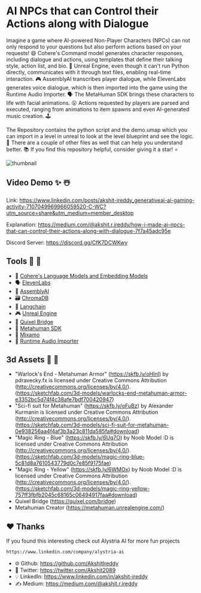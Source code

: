 # AI NPCs that can Control their Actions along with Dialogue

Imagine a game where AI-powered Non-Player Characters (NPCs) can not only respond to your questions but also perform actions based on your requests! 😄 Cohere's Command model generates character responses, including dialogue and actions, using templates that define their talking style, action list, and bio. 💬 Unreal Engine, even though it can't run Python directly, communicates with it through text files, enabling real-time interaction. 🎮 AssemblyAI transcribes player dialogue, while ElevenLabs generates voice dialogue, which is then imported into the game using the Runtime Audio Importer. 🗣️ The MetaHuman SDK brings these characters to life with facial animations. 😮 Actions requested by players are parsed and executed, ranging from animations to item spawns and even AI-generated music creation. 🕹️

The Repository contains the python script and the demo.umap which you can import in a level in unreal to look at the level blueprint and see the logic. 📂 There are a couple of other files as well that can help you understand better. 📚 If you find this repository helpful, consider giving it a star! ⭐

![thumbnail](https://github.com/AkshitIreddy/AI-NPCs-that-can-Control-their-Actions-along-with-Dialogue/assets/90443032/13356579-4ad0-4db6-beaf-66cb62176678)


## Video Demo ✨ ☃️

Link: https://www.linkedin.com/posts/akshit-ireddy_generativeai-ai-gaming-activity-7107049969966059520-C-WC?utm_source=share&utm_medium=member_desktop

Explanation: https://medium.com/@akshit.r.ireddy/how-i-made-ai-npcs-that-can-control-their-actions-along-with-dialogue-7f7a45adc95e

Discord Server: https://discord.gg/CfK7DCWKwy

## Tools 🚀 🔧
- 🤖 [Cohere's Language Models and Embedding Models](https://cohere.com/) 
- 🗣️ [ElevenLabs](https://elevenlabs.io/)
- 📝 [AssemblyAI](https://www.assemblyai.com/)
- 🗃️ [ChromaDB](https://www.trychroma.com/)
- 🔗 [Langchain](https://www.langchain.com/)
- 🎮 [Unreal Engine](https://www.unrealengine.com/en-US)
- 🌲 [Quixel Bridge](https://quixel.com/bridge)
- 🧔 [Metahuman SDK](https://www.unrealengine.com/marketplace/en-US/item/66b869fa0d3748e78d422e59716597b6)
- 🙆 [Mixamo](https://www.mixamo.com/)
- 🏃 [Runtime Audio Importer](https://www.unrealengine.com/marketplace/en-US/product/runtime-audio-importer)


## 3d Assets 🧊 🏰
- "Warlock's End - Metahuman Armor" (https://skfb.ly/oHInI) by pdravecky.fx is licensed under Creative Commons Attribution (http://creativecommons.org/licenses/by/4.0/).(https://sketchfab.com/3d-models/warlocks-end-metahuman-armor-e3352bc5d74f4c38afe7bdf700420947)
- "Sci-fi suit for Metahuman" (https://skfb.ly/oFuBz) by Alexander Kurmanin is licensed under Creative Commons Attribution (http://creativecommons.org/licenses/by/4.0/). (https://sketchfab.com/3d-models/sci-fi-suit-for-metahuman-0e938256aa4f4af3b3a23c811da585fa#download)
- "Magic Ring - Blue" (https://skfb.ly/6Uq7O) by Noob Model :D is licensed under Creative Commons Attribution (http://creativecommons.org/licenses/by/4.0/).(https://sketchfab.com/3d-models/magic-ring-blue-5c81d8a7610543779d0c7e85f9175fae)
- "Magic Ring - Yellow" (https://skfb.ly/6WMOx) by Noob Model :D is licensed under Creative Commons Attribution (http://creativecommons.org/licenses/by/4.0/).(https://sketchfab.com/3d-models/magic-ring-yellow-757ff3fbfb2045c68165c06494917faa#download)
- Quixel Bridge (https://quixel.com/bridge)
- Metahuman Creator (https://metahuman.unrealengine.com/)

## ❤️ Thanks

If you found this interesting check out Alystria AI for more fun projects

```sh
https://www.linkedin.com/company/alystria-ai
```

- 🌐 Github: https://github.com/AkshitIreddy
- 🐤 Twitter: https://twitter.com/Akshit2089
- 💡 LinkedIn: https://www.linkedin.com/in/akshit-ireddy
- ✍️ Medium: https://medium.com/@akshit.r.ireddy
